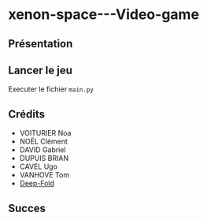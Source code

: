 # xenon-space---Video-game

## Présentation

## Lancer le jeu

Executer le fichier `main.py`

## Crédits

- VOITURIER Noa
- NOËL Clément
- DAVID Gabriel
- DUPUIS BRIAN
- CAVEL Ugo
- VANHOVE Tom
- [Deep-Fold](https://deep-fold.itch.io/pixel-planet-generator)



## Succes
